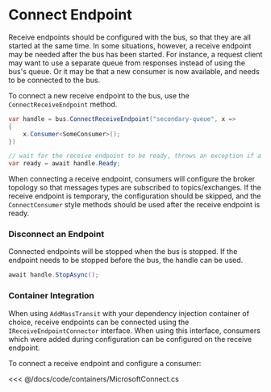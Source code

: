 # Connect Endpoint

Receive endpoints should be configured with the bus, so that they are all started at the same time. In some situations, however, a receive endpoint may be needed after the bus has been started. For instance, a request client may want to use a separate queue from responses instead of using the bus's queue. Or it may be that a new consumer is now available, and needs to be connected to the bus.

To connect a new receive endpoint to the bus, use the `ConnectReceiveEndpoint` method.

```cs
var handle = bus.ConnectReceiveEndpoint("secondary-queue", x =>
{
    x.Consumer<SomeConsumer>();
})

// wait for the receive endpoint to be ready, throws an exception if a fault occurs
var ready = await handle.Ready;
```

When connecting a receive endpoint, consumers will configure the broker topology so that messages types are subscribed to topics/exchanges. If the receive endpoint is temporary, the configuration should be skipped, and the `ConnectConsumer` style methods should be used after the receive endpoint is ready.

### Disconnect an Endpoint

Connected endpoints will be stopped when the bus is stopped. If the endpoint needs to be stopped before the bus, the handle can be used.

```csharp
await handle.StopAsync();
```

### Container Integration

When using `AddMassTransit` with your dependency injection container of choice, receive endpoints can be connected using the `IReceiveEndpointConnector` interface. When using this interface, consumers which were added during configuration can be configured on the receive endpoint.

To connect a receive endpoint and configure a consumer:

<<< @/docs/code/containers/MicrosoftConnect.cs
